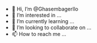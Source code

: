 - 👋 Hi, I’m @Ghasembagerllo
- 👀 I’m interested in ...
- 🌱 I’m currently learning ...
- 💞️ I’m looking to collaborate on ...
- 📫 How to reach me ...

<!---
Ghasembagerllo/Ghasembagerllo is a ✨ special ✨ repository because its `README.md` (this file) appears on your GitHub profile.
You can click the Preview link to take a look at your changes.
--->
